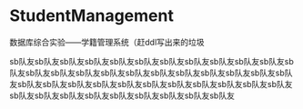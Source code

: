 # StudentManagement
数据库综合实验——学籍管理系统（赶ddl写出来的垃圾


sb队友sb队友sb队友sb队友sb队友sb队友sb队友sb队友sb队友sb队友sb队友sb队友sb队友sb队友sb队友sb队友sb队友sb队友sb队友sb队友sb队友sb队友sb队友sb队友sb队友sb队友sb队友sb队友sb队友sb队友sb队友sb队友sb队友sb队友sb队友sb队友sb队友sb队友sb队友sb队友sb队友sb队友sb队友
